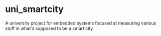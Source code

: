 # uni_smartcity
 A university project for embedded systems focused at measuring various stuff in what's supposed to be a smart city
